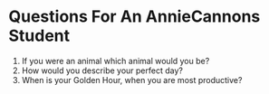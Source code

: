 # Questions For An AnnieCannons Student
1. If you were an animal which animal would you be?
2. How would you describe your perfect day? 
3. When is your Golden Hour, when you are most productive?
